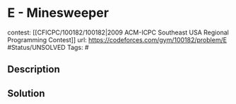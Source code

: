 # E - Minesweeper

contest: [[CFICPC/100182/100182|2009 ACM-ICPC Southeast USA Regional Programming Contest]]
url: https://codeforces.com/gym/100182/problem/E
#Status/UNSOLVED
Tags: #

## Description

## Solution

